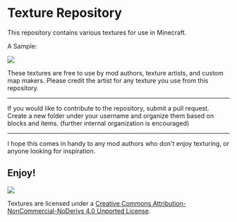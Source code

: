 # Texture Repository
This repository contains various textures for use in Minecraft.

A Sample:

<img src="http://i.imgur.com/gGp2elN.png"></p>

These textures are free to use by mod authors, texture artists, and custom map makers. 
Please credit the artist for any texture you use from this repository.

-----------------

If you would like to contribute to the repository, submit a pull request. 
Create a new folder under your username and organize them based on blocks and items. (further internal organization is encouraged)

-----------------

I hope this comes in handy to any mod authors who don't enjoy texturing, or anyone looking for inspiration.

Enjoy!
-

 [<img src="http://i.creativecommons.org/l/by-nc-nd/3.0/88x31.png">](http://creativecommons.org/licenses/by-nc-nd/4.0/deed.en_US)

Textures are licensed under a [Creative Commons Attribution-NonCommercial-NoDerivs 4.0 Unported License](http://creativecommons.org/licenses/by-nc-nd/4.0/deed.en_US).
